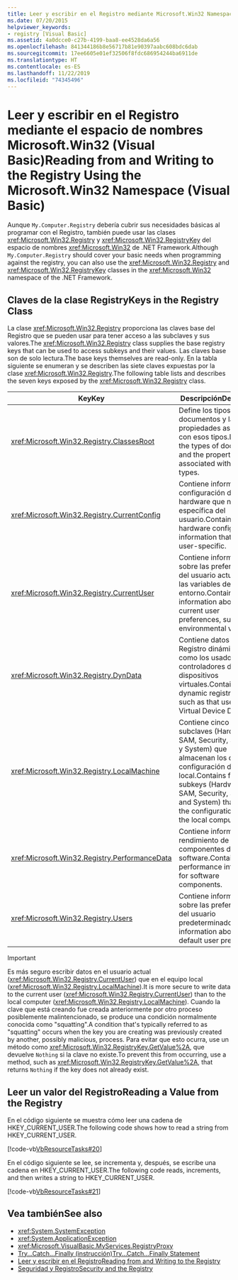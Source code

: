 ```yaml
---
title: Leer y escribir en el Registro mediante Microsoft.Win32 Namespace
ms.date: 07/20/2015
helpviewer_keywords:
- registry [Visual Basic]
ms.assetid: 4a0dcce0-c27b-4199-baa8-ee4528da6a56
ms.openlocfilehash: 841344186b8e56717b81e90397aabc608bdc6dab
ms.sourcegitcommit: 17ee6605e01ef32506f8fdc686954244ba6911de
ms.translationtype: HT
ms.contentlocale: es-ES
ms.lasthandoff: 11/22/2019
ms.locfileid: "74345496"
---
```

# <a name="reading-from-and-writing-to-the-registry-using-the-microsoftwin32-namespace-visual-basic"></a><span data-ttu-id="df95a-102">Leer y escribir en el Registro mediante el espacio de nombres Microsoft.Win32 (Visual Basic)</span><span class="sxs-lookup"><span data-stu-id="df95a-102">Reading from and Writing to the Registry Using the Microsoft.Win32 Namespace (Visual Basic)</span></span>

<span data-ttu-id="df95a-103">Aunque `My.Computer.Registry` debería cubrir sus necesidades básicas al programar con el Registro, también puede usar las clases <xref:Microsoft.Win32.Registry> y <xref:Microsoft.Win32.RegistryKey> del espacio de nombres <xref:Microsoft.Win32> de .NET Framework.</span><span class="sxs-lookup"><span data-stu-id="df95a-103">Although `My.Computer.Registry` should cover your basic needs when programming against the registry, you can also use the <xref:Microsoft.Win32.Registry> and <xref:Microsoft.Win32.RegistryKey> classes in the <xref:Microsoft.Win32> namespace of the .NET Framework.</span></span>  
  
## <a name="keys-in-the-registry-class"></a><span data-ttu-id="df95a-104">Claves de la clase Registry</span><span class="sxs-lookup"><span data-stu-id="df95a-104">Keys in the Registry Class</span></span>  

 <span data-ttu-id="df95a-105">La clase <xref:Microsoft.Win32.Registry> proporciona las claves base del Registro que se pueden usar para tener acceso a las subclaves y sus valores.</span><span class="sxs-lookup"><span data-stu-id="df95a-105">The <xref:Microsoft.Win32.Registry> class supplies the base registry keys that can be used to access subkeys and their values.</span></span> <span data-ttu-id="df95a-106">Las claves base son de solo lectura.</span><span class="sxs-lookup"><span data-stu-id="df95a-106">The base keys themselves are read-only.</span></span> <span data-ttu-id="df95a-107">En la tabla siguiente se enumeran y se describen las siete claves expuestas por la clase <xref:Microsoft.Win32.Registry>.</span><span class="sxs-lookup"><span data-stu-id="df95a-107">The following table lists and describes the seven keys exposed by the <xref:Microsoft.Win32.Registry> class.</span></span>  
  
|<span data-ttu-id="df95a-108">**Key**</span><span class="sxs-lookup"><span data-stu-id="df95a-108">**Key**</span></span>|<span data-ttu-id="df95a-109">**Descripción**</span><span class="sxs-lookup"><span data-stu-id="df95a-109">**Description**</span></span>|  
|-------------|---------------------|  
|<xref:Microsoft.Win32.Registry.ClassesRoot>|<span data-ttu-id="df95a-110">Define los tipos de documentos y las propiedades asociadas con esos tipos.</span><span class="sxs-lookup"><span data-stu-id="df95a-110">Defines the types of documents and the properties associated with those types.</span></span>|  
|<xref:Microsoft.Win32.Registry.CurrentConfig>|<span data-ttu-id="df95a-111">Contiene información de configuración de hardware que no es específica del usuario.</span><span class="sxs-lookup"><span data-stu-id="df95a-111">Contains hardware configuration information that is not user-specific.</span></span>|  
|<xref:Microsoft.Win32.Registry.CurrentUser>|<span data-ttu-id="df95a-112">Contiene información sobre las preferencias del usuario actual, como las variables de entorno.</span><span class="sxs-lookup"><span data-stu-id="df95a-112">Contains information about the current user preferences, such as environmental variables.</span></span>|  
|<xref:Microsoft.Win32.Registry.DynData>|<span data-ttu-id="df95a-113">Contiene datos del Registro dinámicos, como los usados por los controladores de dispositivos virtuales.</span><span class="sxs-lookup"><span data-stu-id="df95a-113">Contains dynamic registry data, such as that used by Virtual Device Drivers.</span></span>|  
|<xref:Microsoft.Win32.Registry.LocalMachine>|<span data-ttu-id="df95a-114">Contiene cinco subclaves (Hardware, SAM, Security, Software y System) que almacenan los datos de configuración del equipo local.</span><span class="sxs-lookup"><span data-stu-id="df95a-114">Contains five subkeys (Hardware, SAM, Security, Software, and System) that hold the configuration data for the local computer.</span></span>|  
|<xref:Microsoft.Win32.Registry.PerformanceData>|<span data-ttu-id="df95a-115">Contiene información de rendimiento de los componentes de software.</span><span class="sxs-lookup"><span data-stu-id="df95a-115">Contains performance information for software components.</span></span>|  
|<xref:Microsoft.Win32.Registry.Users>|<span data-ttu-id="df95a-116">Contiene información sobre las preferencias del usuario predeterminado.</span><span class="sxs-lookup"><span data-stu-id="df95a-116">Contains information about the default user preferences.</span></span>|  
  
> [!IMPORTANT]
> <span data-ttu-id="df95a-117">Es más seguro escribir datos en el usuario actual (<xref:Microsoft.Win32.Registry.CurrentUser>) que en el equipo local (<xref:Microsoft.Win32.Registry.LocalMachine>).</span><span class="sxs-lookup"><span data-stu-id="df95a-117">It is more secure to write data to the current user (<xref:Microsoft.Win32.Registry.CurrentUser>) than to the local computer (<xref:Microsoft.Win32.Registry.LocalMachine>).</span></span> <span data-ttu-id="df95a-118">Cuando la clave que está creando fue creada anteriormente por otro proceso posiblemente malintencionado, se produce una condición normalmente conocida como "squatting".</span><span class="sxs-lookup"><span data-stu-id="df95a-118">A condition that's typically referred to as "squatting" occurs when the key you are creating was previously created by another, possibly malicious, process.</span></span> <span data-ttu-id="df95a-119">Para evitar que esto ocurra, use un método como <xref:Microsoft.Win32.RegistryKey.GetValue%2A>, que devuelve `Nothing` si la clave no existe.</span><span class="sxs-lookup"><span data-stu-id="df95a-119">To prevent this from occurring, use a method, such as <xref:Microsoft.Win32.RegistryKey.GetValue%2A>, that returns `Nothing` if the key does not already exist.</span></span>  
  
## <a name="reading-a-value-from-the-registry"></a><span data-ttu-id="df95a-120">Leer un valor del Registro</span><span class="sxs-lookup"><span data-stu-id="df95a-120">Reading a Value from the Registry</span></span>  

 <span data-ttu-id="df95a-121">En el código siguiente se muestra cómo leer una cadena de HKEY_CURRENT_USER.</span><span class="sxs-lookup"><span data-stu-id="df95a-121">The following code shows how to read a string from HKEY_CURRENT_USER.</span></span>  
  
 [!code-vb[VbResourceTasks#20](~/samples/snippets/visualbasic/VS_Snippets_VBCSharp/VbResourceTasks/VB/Class1.vb#20)]  
  
 <span data-ttu-id="df95a-122">En el código siguiente se lee, se incrementa y, después, se escribe una cadena en HKEY_CURRENT_USER.</span><span class="sxs-lookup"><span data-stu-id="df95a-122">The following code reads, increments, and then writes a string to HKEY_CURRENT_USER.</span></span>  
  
 [!code-vb[VbResourceTasks#21](~/samples/snippets/visualbasic/VS_Snippets_VBCSharp/VbResourceTasks/VB/Class1.vb#21)]  
  
## <a name="see-also"></a><span data-ttu-id="df95a-123">Vea también</span><span class="sxs-lookup"><span data-stu-id="df95a-123">See also</span></span>

- <xref:System.SystemException>
- <xref:System.ApplicationException>
- <xref:Microsoft.VisualBasic.MyServices.RegistryProxy>
- [<span data-ttu-id="df95a-124">Try...Catch...Finally (instrucción)</span><span class="sxs-lookup"><span data-stu-id="df95a-124">Try...Catch...Finally Statement</span></span>](../../../../visual-basic/language-reference/statements/try-catch-finally-statement.md)
- [<span data-ttu-id="df95a-125">Leer y escribir en el Registro</span><span class="sxs-lookup"><span data-stu-id="df95a-125">Reading from and Writing to the Registry</span></span>](../../../../visual-basic/developing-apps/programming/computer-resources/reading-from-and-writing-to-the-registry.md)
- [<span data-ttu-id="df95a-126">Seguridad y Registro</span><span class="sxs-lookup"><span data-stu-id="df95a-126">Security and the Registry</span></span>](../../../../visual-basic/developing-apps/programming/computer-resources/security-and-the-registry.md)
